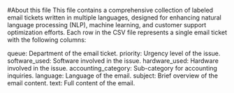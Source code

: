 #About this file
This file contains a comprehensive collection of labeled email tickets written in multiple languages, designed for enhancing natural language processing (NLP), machine learning, and customer support optimization efforts. Each row in the CSV file represents a single email ticket with the following columns:

queue: Department of the email ticket.
priority: Urgency level of the issue.
software_used: Software involved in the issue.
hardware_used: Hardware involved in the issue.
accounting_category: Sub-category for accounting inquiries.
language: Language of the email.
subject: Brief overview of the email content.
text: Full content of the email.
